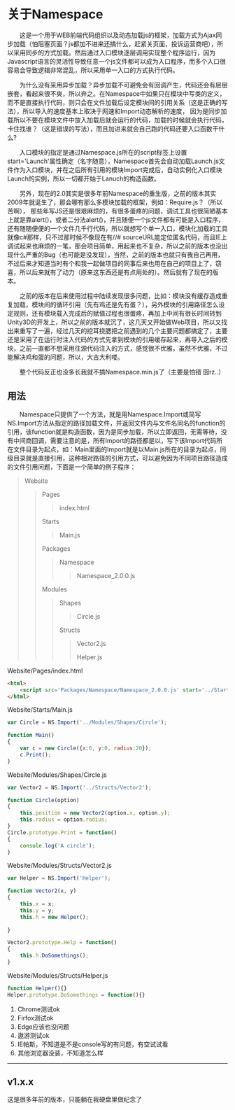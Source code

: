 # 关于Namespace

&emsp;&emsp;这是一个用于WEB前端代码组织以及动态加载js的框架，加载方式为Ajax同步加载（怕阻塞页面？js都加不进来还搞什么，赶紧关页面，投诉运营商吧），所以采用同步的方式加载。然后通过入口模块逐层调用实现整个程序运行，因为Javascript语言的灵活性导致任意一个js文件都可以成为入口程序，而多个入口很容易会导致逻辑非常混乱，所以采用单一入口的方式执行代码。

&emsp;&emsp;为什么没有采用异步加载？异步加载不可避免会有回调产生，代码还会有层层嵌套，看起来很不爽，所以弃之。在Namespace中如果只在模块中写类的定义，而不是直接执行代码，则只会在文件加载后设定模块间的引用关系（这是正确的写法），所以导入的速度基本上取决于网速和Import动态解析的速度， 因为是同步加载所以不要在模块文件中放入加载后就会运行的代码，加载的时候就会执行代码，卡住找谁？（这是错误的写法），而且加进来就会自己跑的代码还要入口函数干什么?

&emsp;&emsp;入口模块的指定是通过Namespace.js所在的script标签上设置start='Launch'属性确定（名字随意），Namespace首先会自动加载Launch.js文件作为入口模块，并在之后所有引用的模块Import完成后，自动实例化入口模块Launch的实例，所以一切都开始于Lanuch的构造函数。

&emsp;&emsp;另外，现在的2.0其实是很多年前Namespace的重生版，之前的版本其实2009年就诞生了，那会哪有那么多模块加载的框架，例如：Require.js？（所以苦啊）， 那些年写JS还是很艰麻烦的，有很多蛋疼的问题，调试工具也很简陋基本上就是靠alert()，或者二分法alert()，并且随便一个js文件都有可能是入口程序，还有随随便便的一个文件几千行代码，所以就想写个单一入口，模块化加载的工具就像c#那样，只不过那时候不像现在有//# sourceURL能定位匿名代码，而且IE上调试起来也麻烦的一笔，那会项目简单，用起来也不复杂，所以之前的版本也没出现什么严重的Bug（也可能是没发现），当然，之前的版本也就只有我自己再用，不过后来才知道当时有个和我一起做项目的同事后来也用在自己的项目上了，窃喜，所以后来就有了动力（原来这东西还是有点用处的）。然后就有了现在的版本。

&emsp;&emsp;之前的版本在后来使用过程中陆续发现很多问题，比如：模块没有缓存造成重复加载，模块间的循环引用（先有鸡还是先有蛋？），另外模块的引用路径怎么设定规则，还有模块载入完成后的赋值过程也很蛋疼，再加上中间有很长时间转到Unity3D的开发上，所以之前的版本就沉了，这几天又开始做Web项目，所以又找出来重写了一遍，经过几天的挖耳挠腮把之前遇到的几个主要问题都搞定了，主要还是采用了在运行时注入代码的方式先拿到模块的引用缓存起来，再导入之后的模块，之前一直都不想采用往源代码注入的方式，感觉很不优雅，虽然不优雅，不过能解决鸡和蛋的问题，所以，大吉大利喽。

&emsp;&emsp;整个代码反正也没多长我就不搞Namespace.min.js了（主要是怕错 囧rz..）  

## 用法
&emsp;&emsp;Namespace只提供了一个方法，就是用Namespace.Import或简写NS.Import方法从指定的路径加载文件，并返回文件内与文件名同名的function的引用，该function就是构造函数，因为是同步加载，所以立即返回，无需等待，没有中间商回调，需要注意的是，所有Import的路径都是以，写下该Import代码所在文件目录为起点，如：Main里面的Import就是以Main.js所在的目录为起点，同级目录就是直接引用，这种相对路径的引用方式，可以避免因为不同项目路径造成的文件引用问题，下面是一个简单的例子程序：  

> Website
>
> > Pages
> >
> > > index.html
> >
> > Starts
> >
> > > Main.js
> >
> > Packages
> >
> > > Namespace
> > >
> > > > Namespace_2.0.0.js
> >
> > Modules
> >
> > >Shapes
> > >
> > >> Circle.js
> > >>
> > >
> > >Structs
> > >
> > >> Vector2.js
> > >>
> > >> Helper.js
> > >

Website/Pages/index.html

```html
<html>
    <script src='Packages/Namespace/Namespace_2.0.0.js' start='../Starts/Main'></script>
</html>
```

Website/Starts/Main.js

``` javascript
var Circle = NS.Import('../Modules/Shapes/Circle');

function Main()
{
    var c = new Circle({x:0, y:0, radius:20});
    c.Print();
}
```

Website/Modules/Shapes/Circle.js

``` javascript
var Vector2 = NS.Import('../Structs/Vector2');

function Circle(option)
{
    this.position = new Vector2(option.x, option.y);
    this.radius = option.radius;
}
Circle.prototype.Print = function()
{
    console.log('A circle');
}
```

Website/Modules/Structs/Vector2.js

```javascript
var Helper = NS.Import('Helper');

function Vector2(x, y)
{
    this.x = x;
    this.y = y;
    this.h = new Helper();
    
}

Vector2.prototype.Help = function()
{
    this.h.DoSomethings();
}
```

Website/Modules/Structs/Helper.js

```javascript
function Helper(){}
Helper.prototype.DoSomethings = function(){}
```

1. Chrome测试ok
2. Firfox测试ok
3. Edge应该也没问题
4. 遨游测试ok
5. IE帕斯，不知道是不是console写的有问题，有空试试看
6. 其他浏览器没装，不知道怎么样
---
## v1.x.x
这是很多年前的版本，只能躺在我硬盘里做纪念了
